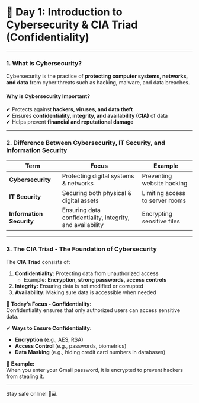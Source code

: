  
# **📌 Day 1: Introduction to Cybersecurity & CIA Triad (Confidentiality)**  

---

### **1. What is Cybersecurity?**  
Cybersecurity is the practice of **protecting computer systems, networks, and data** from cyber threats such as hacking, malware, and data breaches.  

#### **Why is Cybersecurity Important?**  
✔ Protects against **hackers, viruses, and data theft**  
✔ Ensures **confidentiality, integrity, and availability (CIA)** of data  
✔ Helps prevent **financial and reputational damage**  

---

### **2. Difference Between Cybersecurity, IT Security, and Information Security**  

| **Term**           | **Focus**                                  | **Example** |
|--------------------|------------------------------------------|-------------|
| **Cybersecurity**  | Protecting digital systems & networks    | Preventing website hacking |
| **IT Security**    | Securing both physical & digital assets  | Limiting access to server rooms |
| **Information Security** | Ensuring data confidentiality, integrity, and availability | Encrypting sensitive files |

---

### **3. The CIA Triad - The Foundation of Cybersecurity**  
The **CIA Triad** consists of:  
1. **Confidentiality:** Protecting data from unauthorized access  
   - Example: **Encryption, strong passwords, access controls**  
2. **Integrity:** Ensuring data is not modified or corrupted  
3. **Availability:** Making sure data is accessible when needed  

📌 **Today’s Focus - Confidentiality:**  
Confidentiality ensures that only authorized users can access sensitive data.  

✔ **Ways to Ensure Confidentiality:**  
- **Encryption** (e.g., AES, RSA)  
- **Access Control** (e.g., passwords, biometrics)  
- **Data Masking** (e.g., hiding credit card numbers in databases)  

📌 **Example:**  
When you enter your Gmail password, it is encrypted to prevent hackers from stealing it.  

---

Stay safe online! 🔐💻